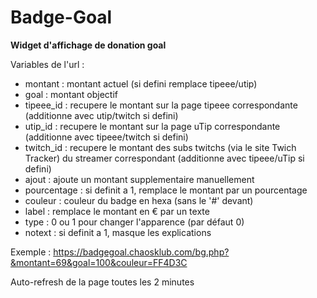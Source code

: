 # Badge-Goal

__Widget d'affichage de donation goal__

Variables de l'url :

  - montant : montant actuel (si defini remplace tipeee/utip)
  - goal : montant objectif
  - tipeee_id : recupere le montant sur la page tipeee correspondante (additionne avec utip/twitch si defini)
  - utip_id : recupere le montant sur la page uTip correspondante (additionne avec tipeee/twitch si defini)
  - twitch_id : recupere le montant des subs twitchs (via le site Twich Tracker) du streamer correspondant (additionne avec tipeee/uTip si defini)
  - ajout : ajoute un montant supplementaire manuellement
  - pourcentage : si definit a 1, remplace le montant par un pourcentage
  - couleur : couleur du badge en hexa (sans le '#' devant)
  - label : remplace le montant en € par un texte
  - type : 0 ou 1 pour changer l'apparence (par défaut 0)
  - notext : si definit a 1, masque les explications

Exemple : https://badgegoal.chaosklub.com/bg.php?&montant=69&goal=100&couleur=FF4D3C

Auto-refresh de la page toutes les 2 minutes
